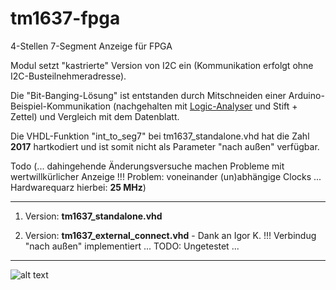 # tm1637-fpga
4-Stellen 7-Segment Anzeige für FPGA

Modul setzt "kastrierte" Version von I2C ein (Kommunikation erfolgt ohne I2C-Busteilnehmeradresse).

Die "Bit-Banging-Lösung" ist entstanden durch Mitschneiden einer Arduino-Beispiel-Kommunikation (nachgehalten mit [Logic-Analyser](https://www.saleae.com/de) und Stift + Zettel) und Vergleich mit dem Datenblatt.

Die VHDL-Funktion "int_to_seg7" bei tm1637_standalone.vhd hat die Zahl **2017** hartkodiert und ist somit nicht als Parameter "nach außen" verfügbar. 

Todo (... dahingehende Änderungsversuche machen Probleme mit wertwillkürlicher Anzeige !!! Problem: voneinander (un)abhängige Clocks ... Hardwarequarz hierbei: **25 MHz**)

---

1. Version: **tm1637_standalone.vhd**

2. Version: **tm1637_external_connect.vhd** - Dank an Igor K. !!! Verbindug "nach außen" implementiert ... 
TODO: Ungetestet ...

---

![alt text](https://i.ebayimg.com/images/g/qf8AAOSw301aUlaS/s-l400.jpg "TM1637")
